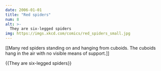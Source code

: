 ```yaml
---
date: 2006-01-01
title: "Red spiders"
num: 8
alt: >-
  They are six-legged spiders
img: https://imgs.xkcd.com/comics/red_spiders_small.jpg
---
```

[[Many red spiders standing on and hanging from cuboids. The cuboids hang in the air with no visible means of support.]]

{{They are six-legged spiders}}